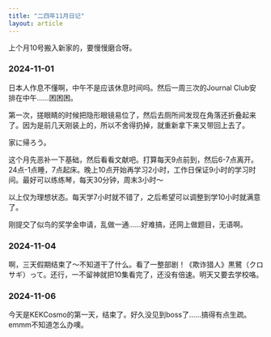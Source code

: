 ```yaml
---
title: "二四年11月日记"
layout: article
---
```


上个月10号搬入新家的，要慢慢磨合呀。

### 2024-11-01

日本人作息不懂啊，中午不是应该休息时间吗。然后一周三次的Journal Club安排在中午……困困困。

第一次，搓眼睛的时候把隐形眼镜易位了，然后去厕所间发现在角落还折叠起来了。因为是前几天刚装上的，所以不舍得扔掉，就重新拿下来又带回上去了。

家に帰ろう。

这个月先恶补一下基础，然后看看文献吧。打算每天9点前到，然后6-7点离开。24点-1点睡，7点起床。晚上10点开始再学习2小时，工作日保证9小时的学习时间。最好可以练练琴，每天30分钟，周末3小时～

以上仅为理想状态。每天学7小时就不错了，之后希望可以调整到学10小时就满意了。


刚提交了似鸟的奖学金申请，乱做一通……好难搞，还网上做题目，无语啊。

### 2024-11-04

啊，三天假期结束了～不知道干了什么。看了一整部剧！《欺诈猎人》黒鷺（クロサギ）って。还行，一不留神就把10集看完了，还没有倍速。明天又要去学校咯。

### 2024-11-06

今天是KEKCosmo的第一天，结束了。好久没见到boss了……搞得有点生疏。emmm不知道怎么办噢。



